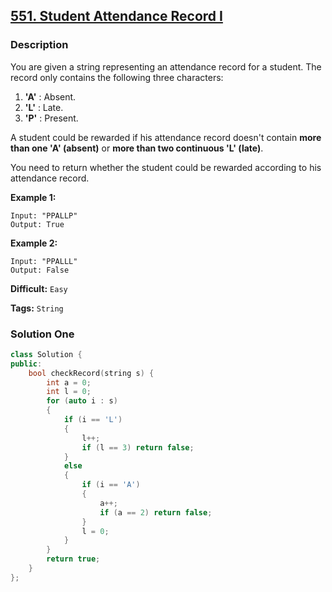## [551. Student Attendance Record I](https://leetcode.com/problems/student-attendance-record-i/#/description)

### Description

You are given a string representing an attendance record for a student. The record only contains the following three characters:

1. **'A'** : Absent.
2. **'L'** : Late.
3. **'P'** : Present.

A student could be rewarded if his attendance record doesn't contain **more than one 'A' (absent)** or **more than two continuous 'L' (late)**.

You need to return whether the student could be rewarded according to his attendance record.

**Example 1:**

```
Input: "PPALLP"
Output: True

```

**Example 2:**

```
Input: "PPALLL"
Output: False
```



**Difficult:** `Easy`

**Tags:** `String`



### Solution One

```c++
class Solution {
public:
    bool checkRecord(string s) {
        int a = 0;
        int l = 0;
        for (auto i : s)
        {
            if (i == 'L')
            {
                l++;
                if (l == 3) return false;
            }
            else
            {
                if (i == 'A')
                {
                    a++;
                    if (a == 2) return false;
                }
                l = 0;
            }
        }
        return true;
    }
};
```



